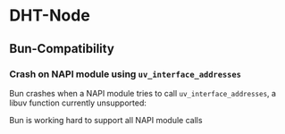 # DHT-Node

## Bun-Compatibility

### Crash on NAPI module using `uv_interface_addresses`

Bun crashes when a NAPI module tries to call `uv_interface_addresses`, a libuv function currently unsupported:

Bun is working hard to support all NAPI module calls
